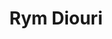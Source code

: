 ---
title: "Rym Diouri"
presenter_id: rym_diouri
permalink: /member_full_publications/rym_diouri
layout: member_all_publications
---